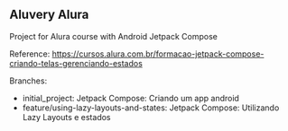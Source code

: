 Aluvery Alura
----
Project for Alura course with Android Jetpack Compose

Reference: https://cursos.alura.com.br/formacao-jetpack-compose-criando-telas-gerenciando-estados

Branches:
* initial_project: Jetpack Compose: Criando um app android
* feature/using-lazy-layouts-and-states: Jetpack Compose: Utilizando Lazy Layouts e estados
